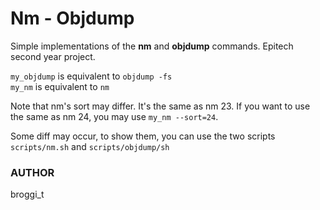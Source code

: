 # Nm - Objdump

Simple implementations of the **nm** and **objdump** commands.
Epitech second year project.

`my_objdump` is equivalent to `objdump -fs`  
`my_nm` is equivalent to `nm`

Note that nm's sort may differ. It's the same as nm 23. If you want to use the same as nm 24, you may use `my_nm --sort=24`.

Some diff may occur, to show them, you can use the two scripts `scripts/nm.sh` and `scripts/objdump/sh`

### AUTHOR

broggi_t

